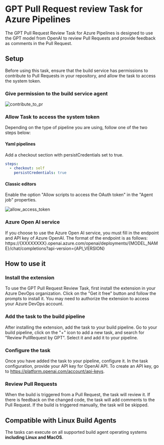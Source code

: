 # GPT Pull Request review Task for Azure Pipelines

The GPT Pull Request Review Task for Azure Pipelines is designed to use the GPT model from OpenAI to review Pull Requests and provide feedback as comments in the Pull Request.

## Setup

Before using this task, ensure that the build service has permissions to contribute to Pull Requests in your repository, and allow the task to access the system token.

### Give permission to the build service agent

![contribute_to_pr](https://github.com/mlarhrouch/azure-pipeline-gpt-pr-review/blob/main/images/contribute_to_pr.png?raw=true)

### Allow Task to access the system token

Depending on the type of pipeline you are using, follow one of the two steps below:

#### Yaml pipelines

Add a checkout section with persistCredentials set to true.

```yaml
steps:
  - checkout: self
    persistCredentials: true
```

#### Classic editors

Enable the option "Allow scripts to access the OAuth token" in the "Agent job" properties.

![allow_access_token](https://github.com/mlarhrouch/azure-pipeline-gpt-pr-review/blob/main/images/allow_access_token.png?raw=true)

### Azure Open AI service

If you choose to use the Azure Open AI service, you must fill in the endpoint and API key of Azure OpenAI. The format of the endpoint is as follows: https://{XXXXXXXX}.openai.azure.com/openai/deployments/{MODEL_NAME}/chat/completions?api-version={API_VERSION}

## How to use it

### Install the extension

To use the GPT Pull Request Review Task, first install the extension in your Azure DevOps organization. Click on the "Get it free" button and follow the prompts to install it. You may need to authorize the extension to access your Azure DevOps account.

### Add the task to the build pipeline

After installing the extension, add the task to your build pipeline. Go to your build pipeline, click on the "+" icon to add a new task, and search for "Review PullRequest by GPT". Select it and add it to your pipeline.

### Configure the task

Once you have added the task to your pipeline, configure it. In the task configuration, provide your API key for OpenAI API. To create an API key, go to https://platform.openai.com/account/api-keys.

### Review Pull Requests

When the build is triggered from a Pull Request, the task will review it. If there is feedback on the changed code, the task will add comments to the Pull Request. If the build is triggered manually, the task will be skipped.

## Compatible with Linux Build Agents

The tasks can execute on all supported build agent operating systems **including Linux and MacOS**.
